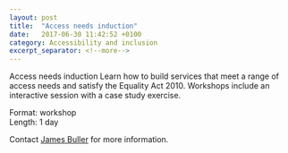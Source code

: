 ```yaml
---
layout: post
title:  "Access needs induction"
date:   2017-06-30 11:42:52 +0100
category: Accessibility and inclusion
excerpt_separator: <!--more-->
---
```


Access needs induction
Learn how to build services that meet a range of access needs and satisfy the Equality Act 2010. Workshops include an interactive session with a case study exercise.

Format: workshop  
Length: 1 day

Contact <a href="mailto:CentreOfExcellenceCentral@digital.homeoffice.gov.uk">James Buller</a> for more information.
